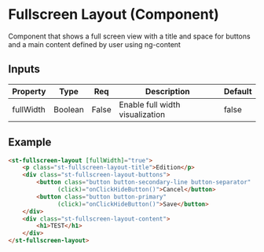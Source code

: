 # Fullscreen Layout (Component)

   Component that shows a full screen view with a title and space for buttons and a main content defined by user using ng-content

## Inputs

| Property  | Type    | Req   | Description                     | Default |
| --------- | ------- | ----- | ------------------------------- | ------- |
| fullWidth | Boolean | False | Enable full width visualization | false   |

## Example


```html
<st-fullscreen-layout [fullWidth]="true">
    <p class="st-fullscreen-layout-title">Edition</p>
    <div class="st-fullscreen-layout-buttons">
        <button class="button button-secondary-line button-separator"
              (click)="onClickHideButton()">Cancel</button>
        <button class="button button-primary"
              (click)="onClickHideButton()">Save</button>
    </div>
    <div class="st-fullscreen-layout-content">
        <h1>TEST</h1>
    </div>
</st-fullscreen-layout>
```

